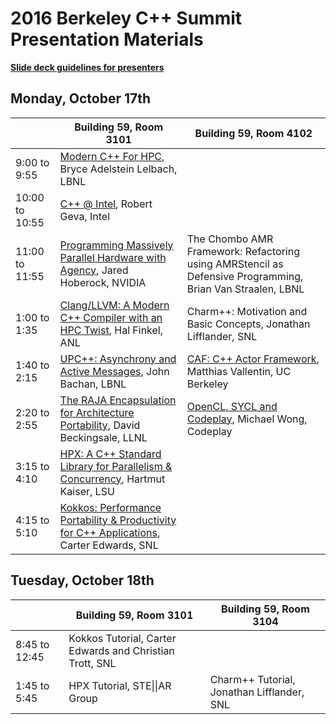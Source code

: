 # 2016 Berkeley C++ Summit Presentation Materials

**[Slide deck guidelines for presenters](https://github.com/brycelelbach/2016_berkeley_cpp_summit_presentations/blob/master/SLIDE_DECK_GUIDELINES.md)**

## Monday, October 17th

|                | Building 59, Room 3101                                                                       | Building 59, Room 4102                                                                                        | 
|----------------|----------------------------------------------------------------------------------------------|---------------------------------------------------------------------------------------------------------------|
| 9:00 to 9:55   | [Modern C++ For HPC][], Bryce Adelstein Lelbach, LBNL                                        |                                                                                                               |
| 10:00 to 10:55 | [C++ @ Intel][], Robert Geva, Intel                                                          |                                                                                                               |
| 11:00 to 11:55 | [Programming Massively Parallel Hardware with Agency][], Jared Hoberock, NVIDIA              | The Chombo AMR Framework: Refactoring using AMRStencil as Defensive Programming, Brian Van Straalen, LBNL     |
| 1:00 to 1:35   | [Clang/LLVM: A Modern C++ Compiler with an HPC Twist][], Hal Finkel, ANL                     | Charm++: Motivation and Basic Concepts, Jonathan Lifflander, SNL                                              |
| 1:40 to 2:15   | [UPC++: Asynchrony and Active Messages][], John Bachan, LBNL                                 | [CAF: C++ Actor Framework][], Matthias Vallentin, UC Berkeley                                                 |
| 2:20 to 2:55   | [The RAJA Encapsulation for Architecture Portability][], David Beckingsale, LLNL             | [OpenCL, SYCL and Codeplay][], Michael Wong, Codeplay                                                         |
| 3:15 to 4:10   | [HPX: A C++ Standard Library for Parallelism & Concurrency][], Hartmut Kaiser, LSU           |                                                                                                               |
| 4:15 to 5:10   | [Kokkos: Performance Portability & Productivity for C++ Applications][], Carter Edwards, SNL |                                                                                                               |

## Tuesday, October 18th

|                | Building 59, Room 3101                                       | Building 59, Room 3104                                |
|----------------|--------------------------------------------------------------|-------------------------------------------------------|
| 8:45 to 12:45  | Kokkos Tutorial, Carter Edwards and Christian Trott, SNL |                                                           |
| 1:45 to 5:45   | HPX Tutorial, STE&#124;&#124;AR Group                    | Charm++ Tutorial, Jonathan Lifflander, SNL                |

[Modern C++ For HPC]: https://github.com/boostcon/2016_berkeley_cpp_summit_presentations/raw/master/talks/modern_cpp_for_hpc.pdf
[C++ @ Intel]: https://github.com/boostcon/2016_berkeley_cpp_summit_presentations/raw/master/talks/cpp_at_intel.pdf
[Programming Massively Parallel Hardware with Agency]: https://github.com/boostcon/2016_berkeley_cpp_summit_presentations/raw/master/talks/programming_massively_parallel_hardware_with_agency.pdf

[Clang/LLVM: A Modern C++ Compiler with an HPC Twist]: https://github.com/boostcon/2016_berkeley_cpp_summit_presentations/raw/master/talks/clang_llvm_a_modern_cpp_compiler_with_an_hpc_twist.pdf

[UPC++: Asynchrony and Active Messages]: https://github.com/boostcon/2016_berkeley_cpp_summit_presentations/raw/master/talks/upcpp_asynchrony_and_active_messages.pdf
[CAF: C++ Actor Framework]: https://github.com/boostcon/2016_berkeley_cpp_summit_presentations/raw/master/talks/caf_cpp_actor_framework.pdf
[The RAJA Encapsulation for Architecture Portability]: https://github.com/boostcon/2016_berkeley_cpp_summit_presentations/raw/master/talks/the_raja_encapsulation_for_architecture_portability.pdf
[OpenCL, SYCL and Codeplay]: https://github.com/boostcon/2016_berkeley_cpp_summit_presentations/raw/master/talks/opencl_sycl_and_codeplay.pdf
[HPX: A C++ Standard Library for Parallelism & Concurrency]: https://github.com/boostcon/2016_berkeley_cpp_summit_presentations/raw/master/talks/hpx_a_standard_library_for_parallelism_and_concurrency.pdf
[Kokkos: Performance Portability & Productivity for C++ Applications]: https://github.com/boostcon/2016_berkeley_cpp_summit_presentations/raw/master/talks/kokkos_performance_portability_and_productivity_for_cpp_applications.pdf


